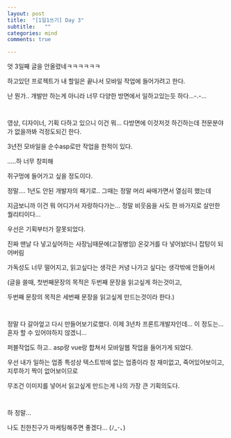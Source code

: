 ```yaml
---
layout: post
title:  "[1일1쓰기] Day 3"
subtitle:   ""
categories: mind
comments: true

---
```








엇 3일째 글을 안올렸네ㅋㅋㅋㅋㅋㅋ

하고있던 프로젝트가 내 할일은 끝나서 모바일 작업에 들어가려고 한다.

난 뭔가.. 개발만 하는게 아니라 너무 다양한 방면에서 일하고있는듯 하다...-.-...

` `

영상, 디자이너, 기획 다하고 있으니 이건 뭐... 다방면에 이것저것 하긴하는데 전문분야가 없을까봐 걱정도되긴 한다.

3년전 모바일을 순수asp로만 작업을 한적이 있다.

.....하 너무 창피해

쥐구멍에 들어가고 싶을 정도이다.

정말.... 1년도 안된 개발자의 패기로.. 그때는 정말 머리 싸매가면서 열심히 했는데

지금보니까 이건 뭐 어디가서 자랑하다가는... 정말 비웃음을 사도 한 바가지로 살만한 퀄리티이다...

우선은 기획부터가 잘못되었다.



진짜 맨날 다 넣고싶어하는 사장님때문에(고질병임) 온갖거를 다 넣어놨더니 잡탕이 되어버림

가독성도 너무 떨어지고, 읽고싶다는 생각은 커녕 나가고 싶다는 생각밖에 안들어서

(글을 쓸때, 첫번째문장의 목적은 두번째 문장을 읽고싶게 하는것이고, 

두번째 문장의 목적은 세번째 문장을 읽고싶게 만드는것이라 한다.)

` `

정말 다 갈아엎고 다시 만들어보기로했다. 이제 3년차 프론트개발자인데... 이 정도는...혼자 할 수 있어야하지 않겠니...

퍼블작업도 하고.. asp랑 vue랑 합쳐서 모바일웹 작업을 들어가게 되었다.

우선 내가 일하는 업종 특성상 텍스트밖에 없는 업종이라 참 재미없고, 죽어있어보이고, 지루하기 짝이 없어보이므로

무조건 이미지를 넣어서 읽고싶게 만드는게 나의 가장 큰 기획의도다.

` `

하 정말...

나도 친한친구가 마케팅해주면 좋겠다... (ﾉ_･､)